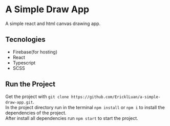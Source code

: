 # A Simple Draw App

A simple react and html canvas drawing app.

## Tecnologies
  
  - Firebase(for hosting)
  - React
  - Typescript
  - SCSS

## Run the Project

Get the project with `git clone https://github.com/EricklLuan/a-simple-draw-app.git`.  
In the project directory run in the terminal `npm install` or `npm i` to install the dependencies of the project.  
After install all dependencies run `npm start` to start the project.

